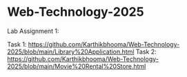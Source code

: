 # Web-Technology-2025
Lab Assignment 1:

Task 1: https://github.com/Karthikbhooma/Web-Technology-2025/blob/main/Library%20Application.html
Task 2: https://github.com/Karthikbhooma/Web-Technology-2025/blob/main/Movie%20Rental%20Store.html
